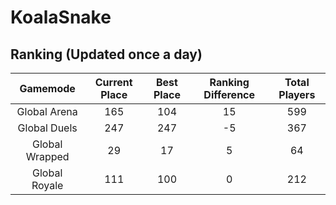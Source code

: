 # KoalaSnake

## Ranking (Updated once a day)
| Gamemode | Current Place | Best Place | Ranking Difference | Total Players |
|:--------:|:-------------:|:----------:|:------------------:|:-------------:|
| Global Arena | 165 | 104 | 15 | 599 |
| Global Duels | 247 | 247 | -5 | 367 |
| Global Wrapped | 29 | 17 | 5 | 64 |
| Global Royale | 111 | 100 | 0 | 212 |

